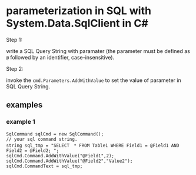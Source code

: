 # parameterization in SQL with System.Data.SqlClient in C#

Step 1:

write a SQL Query String with paramater (the parameter must be defined as `@` followed by an identifier, case-insensitive).

Step 2:

invoke the `cmd.Parameters.AddWithValue` to set the value of parameter in SQL Query String.

## examples 
### example 1

```
SqlCommand sqlCmd = new SqlCommand();	
// your sql command string.
string sql_tmp = "SELECT　* FROM Table1 WHERE Field1 = @Field1 AND Field2 = @Field2; ";
sqlCmd.Command.AddWithValue("@Field1",2);
sqlCmd.Command.AddWithValue("@Field2","Value2");
sqlCmd.CommandText = sql_tmp;
```
